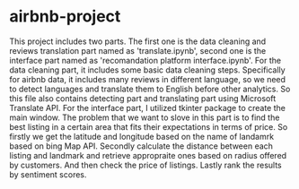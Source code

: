# airbnb-project
This project includes two parts. The first one is the data cleaning and reviews translation part named as 'translate.ipynb', second one is the interface part named as 'recomandation platform interface.ipynb'.
For the data cleaning part, it includes some basic data cleaning steps. Specifically for airbnb data, it includes many reviews in different language, so we need to detect languages and translate them to English before other analytics. So this file also contains detecting part and translating part using Microsoft Translate API. 
For the interface part, I utilized tkinter package to create the main window. The problem that we want to slove in this part is to find the best listing in a certain area that fits their expectations in terms of price. So firstly we get the latitude and longitude based on the name of landamrk based on bing Map API. Secondly calculate the distance between each listing and landmark and retrieve appropraite ones based on radius offered by customers. And then check the price of listings. Lastly rank the results by sentiment scores. 
